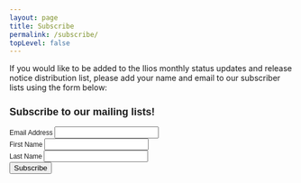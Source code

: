 ```yaml
---
layout: page
title: Subscribe
permalink: /subscribe/
topLevel: false
---
```


If you would like to be added to the Ilios monthly status updates and release notice distribution list, please add your name and email to our subscriber lists using the form below:
<!-- Begin MailChimp Signup Form -->
<link href="//cdn-images.mailchimp.com/embedcode/classic-081711.css" rel="stylesheet" type="text/css">
<style type="text/css">
	#mc_embed_signup{border: 1 black solid; clear:left; font:12px Helvetica,Arial,sans-serif; }
</style>
<div id="mc_embed_signup">
<form action="//iliosproject.us3.list-manage.com/subscribe/post?u=845c4ebabb5b5ae7a6372c715&amp;id=1493e3df18" method="post" id="mc-embedded-subscribe-form" name="mc-embedded-subscribe-form" class="validate" target="_blank" novalidate>
    <div id="mc_embed_signup_scroll">
	<h2>Subscribe to our mailing lists!</h2>
<div class="mc-field-group">
	<label for="mce-EMAIL">Email Address </label>
	<input type="email" value="" name="EMAIL" class="required email" id="mce-EMAIL">
</div>
<div class="mc-field-group">
	<label for="mce-FNAME">First Name </label>
	<input type="text" value="" name="FNAME" class="" id="mce-FNAME">
</div>
<div class="mc-field-group">
	<label for="mce-LNAME">Last Name </label>
	<input type="text" value="" name="LNAME" class="" id="mce-LNAME">
</div>
<!--- <p><a href="http://us3.campaign-archive2.com/home/?u=845c4ebabb5b5ae7a6372c715&id=1493e3df18" title="View previous campaigns">View previous campaigns.</a></p> --->
	<div id="mce-responses" class="clear">
		<div class="response" id="mce-error-response" style="display:none"></div>
		<div class="response" id="mce-success-response" style="display:none"></div>
	</div>    <!-- real people should not fill this in and expect good things - do not remove this or risk form bot signups-->
    <div style="position: absolute; left: -5000px;" aria-hidden="true"><input type="text" name="b_845c4ebabb5b5ae7a6372c715_1493e3df18" tabindex="-1" value=""></div>
    <div class="clear"><input type="submit" value="Subscribe" name="subscribe" id="mc-embedded-subscribe" class="button"></div>
    </div>
</form>
</div>

<!--End mc_embed_signup-->
